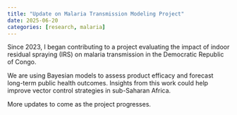 ```yaml
---
title: "Update on Malaria Transmission Modeling Project"
date: 2025-06-20
categories: [research, malaria]
---
```


Since 2023, I began contributing to a project evaluating the impact of indoor residual spraying (IRS) on malaria transmission in the Democratic Republic of Congo.

We are using Bayesian models to assess product efficacy and forecast long-term public health outcomes. Insights from this work could help improve vector control strategies in sub-Saharan Africa.

More updates to come as the project progresses.
